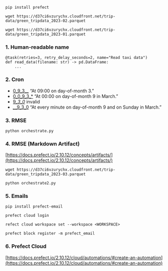 
`pip install prefect`

`wget https://d37ci6vzurychx.cloudfront.net/trip-data/green_tripdata_2023-02.parquet`

`wget https://d37ci6vzurychx.cloudfront.net/trip-data/green_tripdata_2023-01.parquet`

### 1. Human-readable name

```
@task(retries=3, retry_delay_seconds=2, name="Read taxi data")
def read_data(filename: str) -> pd.DataFrame:
    ...
```

### 2. Cron

* [0_9_3_*_*](https://crontab.guru/#0_9_3_*_*) “At 09:00 on day-of-month 3.”
* [0_0_9_3_*](https://crontab.guru/#0_0_9_3_*) “At 00:00 on day-of-month 9 in March.”
* [9_*_3_0_*](https://crontab.guru/#9_*_3_0_*) invalid
* [*_*_9_3_0](https://crontab.guru/#*_*_9_3_0) “At every minute on day-of-month 9 and on Sunday in March.”

### 3. RMSE

`python orchestrate.py`

### 4. RMSE (Markdown Artifact)

[https://docs.prefect.io/2.10.12/concepts/artifacts/](https://docs.prefect.io/2.10.12/concepts/artifacts/)

`wget https://d37ci6vzurychx.cloudfront.net/trip-data/green_tripdata_2023-03.parquet`

`python orchestrate2.py`

### 5. Emails

`pip install prefect-email`

`prefect cloud login`

`refect cloud workspace set --workspace <WORKSPACE>`

`prefect block register -m prefect_email`

### 6. Prefect Cloud

[https://docs.prefect.io/2.10.12/cloud/automations/#create-an-automation](https://docs.prefect.io/2.10.12/cloud/automations/#create-an-automation)